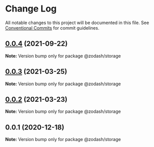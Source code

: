 # Change Log

All notable changes to this project will be documented in this file.
See [Conventional Commits](https://conventionalcommits.org) for commit guidelines.

## [0.0.4](https://github.com/zcorky/zodash/compare/@zodash/storage@0.0.3...@zodash/storage@0.0.4) (2021-09-22)

**Note:** Version bump only for package @zodash/storage





## [0.0.3](https://github.com/zcorky/zodash/compare/@zodash/storage@0.0.2...@zodash/storage@0.0.3) (2021-03-25)

**Note:** Version bump only for package @zodash/storage





## [0.0.2](https://github.com/zcorky/zodash/compare/@zodash/storage@0.0.1...@zodash/storage@0.0.2) (2021-03-23)

**Note:** Version bump only for package @zodash/storage





## 0.0.1 (2020-12-18)

**Note:** Version bump only for package @zodash/storage
